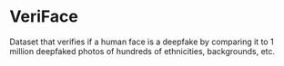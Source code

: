 # VeriFace
Dataset that verifies if a human face is a deepfake by comparing it to 1 million deepfaked photos of hundreds of ethnicities, backgrounds, etc.
